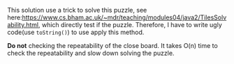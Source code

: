 This solution use a trick to solve this puzzle, see here:https://www.cs.bham.ac.uk/~mdr/teaching/modules04/java2/TilesSolvability.html, which directly test if the puzzle. Therefore, I have to write ugly code(use `toString()`) to use apply this method.

**Do not** checking the repeatability of the close board. It takes O(n) time to check the repeatability and slow down solving the puzzle.
